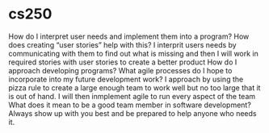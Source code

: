 # cs250

How do I interpret user needs and implement them into a program? How does creating “user stories” help with this?
  I interprit users needs by communicating with them to find out what is missing and then I will work in required stories with user stories to create a better product
How do I approach developing programs? What agile processes do I hope to incorporate into my future development work?
  I approach by using the pizza rule to create a large enough team to work well but no too large that it is out of hand. I will then inmplement agile to run every aspect   of the team
What does it mean to be a good team member in software development?
  Always show up with you best and be prepared to help anyone who needs it.
